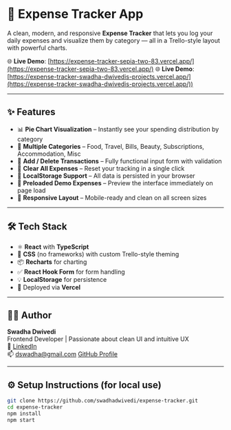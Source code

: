 # 💸 Expense Tracker App

A clean, modern, and responsive **Expense Tracker** that lets you log your daily expenses and visualize them by category — all in a Trello-style layout with powerful charts.

🌐 **Live Demo**: [https://expense-tracker-sepia-two-83.vercel.app/](https://expense-tracker-sepia-two-83.vercel.app/)
🌐 **Live Demo**:[https://expense-tracker-swadha-dwivedis-projects.vercel.app/](https://expense-tracker-swadha-dwivedis-projects.vercel.app/))


---

## ✨ Features

- 📊 **Pie Chart Visualization** – Instantly see your spending distribution by category
- 💼 **Multiple Categories** – Food, Travel, Bills, Beauty, Subscriptions, Accommodation, Misc
- 📝 **Add / Delete Transactions** – Fully functional input form with validation
- 🧹 **Clear All Expenses** – Reset your tracking in a single click
- 💾 **LocalStorage Support** – All data is persisted in your browser
- 🎯 **Preloaded Demo Expenses** – Preview the interface immediately on page load
- 📱 **Responsive Layout** – Mobile-ready and clean on all screen sizes

---

## 🛠 Tech Stack

- ⚛️ **React** with **TypeScript**
- 🎨 **CSS** (no frameworks) with custom Trello-style theming
- 📦 **Recharts** for charting
- ✅ **React Hook Form** for form handling
- 💡 **LocalStorage** for persistence
- 🚀 Deployed via **Vercel**

---

## 🧑‍💻 Author

**Swadha Dwivedi**  
Frontend Developer | Passionate about clean UI and intuitive UX  
🔗 [LinkedIn](https://www.linkedin.com/in/swadhadwivedi)  
📫 dswadha@gmail.com
[GitHub Profile](https://github.com/swadhadwivedi)

---

## ⚙️ Setup Instructions (for local use)

```bash
git clone https://github.com/swadhadwivedi/expense-tracker.git
cd expense-tracker
npm install
npm start
